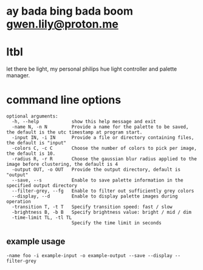 # ay bada bing bada boom gwen.lily@proton.me

# ltbl
let there be light, my personal philips hue light controller and palette manager.

# command line options

```
optional arguments:
  -h, --help            show this help message and exit
  -name N, -n N         Provide a name for the palette to be saved, the default is the utc timestamp at program start.
  -input IN, -i IN      Provide a file or directory containing files, the default is "input"
  -colors C, -c C       Choose the number of colors to pick per image, the default is 10.
  -radius R, -r R       Choose the gaussian blur radius applied to the image before clustering, the default is 4
  -output OUT, -o OUT   Provide the output directory, default is "output"
  --save, --s           Enable to save palette information in the specified output directory
  --filter-grey, --fg   Enable to filter out sufficiently grey colors
  --display, --d        Enable to display palette images during operation
  -transition T, -t T   Specify transition speed: fast / slow
  -brightness B, -b B   Specify brightness value: bright / mid / dim
  -time-limit TL, -tl TL
                        Specify the time limit in seconds
```

## example usage
`-name foo -i example-input -o example-output --save --display --filter-grey`
